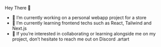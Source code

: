 Hey There 👋

- 🔭 I’m currently working on a personal webapp project for a store
- 🌱 I’m currently learning frontend techs such as React, Tailwind and Next.js
- 🤔 If you’re interested in collaborating or learning alongside me on my project, don’t hesitate to reach me out on Discord .artart


